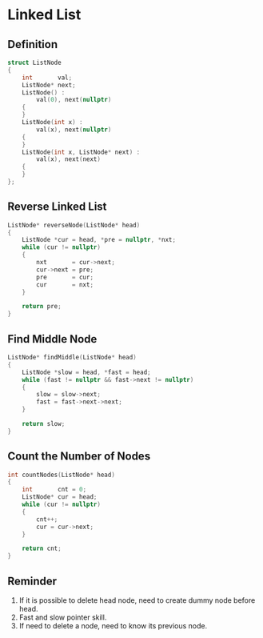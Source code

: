 # Linked List

## Definition
``` cpp
struct ListNode
{
    int       val;
    ListNode* next;
    ListNode() :
        val(0), next(nullptr)
    {
    }
    ListNode(int x) :
        val(x), next(nullptr)
    {
    }
    ListNode(int x, ListNode* next) :
        val(x), next(next)
    {
    }
};
```

## Reverse Linked List
``` cpp
ListNode* reverseNode(ListNode* head)
{
    ListNode *cur = head, *pre = nullptr, *nxt;
    while (cur != nullptr)
    {
        nxt       = cur->next;
        cur->next = pre;
        pre       = cur;
        cur       = nxt;
    }

    return pre;
}
```

## Find Middle Node
``` cpp
ListNode* findMiddle(ListNode* head)
{
    ListNode *slow = head, *fast = head;
    while (fast != nullptr && fast->next != nullptr)
    {
        slow = slow->next;
        fast = fast->next->next;
    }

    return slow;
}
```

## Count the Number of Nodes
``` cpp
int countNodes(ListNode* head)
{
    int       cnt = 0;
    ListNode* cur = head;
    while (cur != nullptr)
    {
        cnt++;
        cur = cur->next;
    }

    return cnt;
}
```

## Reminder
1. If it is possible to delete head node, need to create dummy node before head.
2. Fast and slow pointer skill.
3. If need to delete a node, need to know its previous node.
